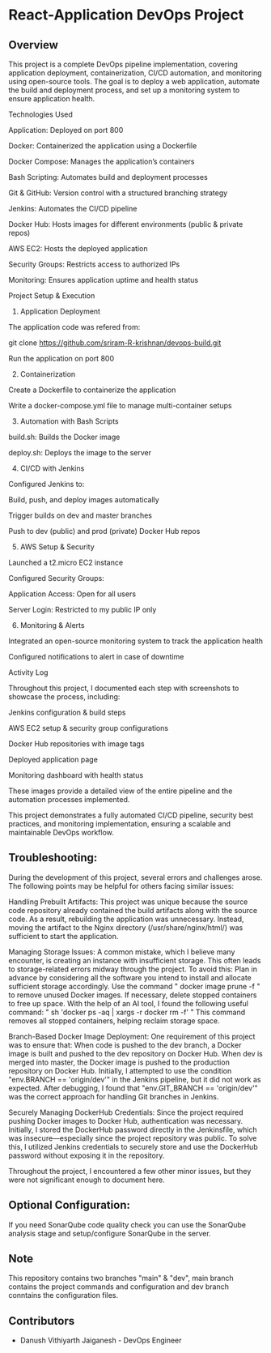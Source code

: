 # React-Application DevOps Project 

## Overview

This project is a complete DevOps pipeline implementation, covering application deployment, containerization, CI/CD automation, and monitoring using open-source tools. The goal is to deploy a web application, automate the build and deployment process, and set up a monitoring system to ensure application health.

Technologies Used

Application: Deployed on port 800

Docker: Containerized the application using a Dockerfile

Docker Compose: Manages the application’s containers

Bash Scripting: Automates build and deployment processes

Git & GitHub: Version control with a structured branching strategy

Jenkins: Automates the CI/CD pipeline

Docker Hub: Hosts images for different environments (public & private repos)

AWS EC2: Hosts the deployed application

Security Groups: Restricts access to authorized IPs

Monitoring: Ensures application uptime and health status

Project Setup & Execution

1. Application Deployment

The application code was refered from:

git clone https://github.com/sriram-R-krishnan/devops-build.git

Run the application on port 800

2. Containerization

Create a Dockerfile to containerize the application

Write a docker-compose.yml file to manage multi-container setups

3. Automation with Bash Scripts

build.sh: Builds the Docker image

deploy.sh: Deploys the image to the server

4. CI/CD with Jenkins

Configured Jenkins to:

Build, push, and deploy images automatically

Trigger builds on dev and master branches

Push to dev (public) and prod (private) Docker Hub repos

5. AWS Setup & Security

Launched a t2.micro EC2 instance

Configured Security Groups:

Application Access: Open for all users

Server Login: Restricted to my public IP only

6. Monitoring & Alerts

Integrated an open-source monitoring system to track the application health

Configured notifications to alert in case of downtime

Activity Log

Throughout this project, I documented each step with screenshots to showcase the process, including:

Jenkins configuration & build steps

AWS EC2 setup & security group configurations

Docker Hub repositories with image tags

Deployed application page

Monitoring dashboard with health status

These images provide a detailed view of the entire pipeline and the automation processes implemented.

This project demonstrates a fully automated CI/CD pipeline, security best practices, and monitoring implementation, ensuring a scalable and maintainable DevOps workflow.

## Troubleshooting:
During the development of this project, several errors and challenges arose. The following points may be helpful for others facing similar issues:

Handling Prebuilt Artifacts:
This project was unique because the source code repository already contained the build artifacts along with the source code. As a result, rebuilding the application was unnecessary. Instead, moving the artifact to the Nginx directory (/usr/share/nginx/html/) was sufficient to start the application.


Managing Storage Issues:
A common mistake, which I believe many encounter, is creating an instance with insufficient storage. This often leads to storage-related errors midway through the project. To avoid this:
Plan in advance by considering all the software you intend to install and allocate sufficient storage accordingly.
Use the command " docker image prune -f " to remove unused Docker images.
If necessary, delete stopped containers to free up space. With the help of an AI tool, I found the following useful command:
" sh 'docker ps -aq | xargs -r docker rm -f' "
This command removes all stopped containers, helping reclaim storage space.


Branch-Based Docker Image Deployment:
One requirement of this project was to ensure that:
When code is pushed to the dev branch, a Docker image is built and pushed to the dev repository on Docker Hub.
When dev is merged into master, the Docker image is pushed to the production repository on Docker Hub.
Initially, I attempted to use the condition "env.BRANCH == 'origin/dev'" in the Jenkins pipeline, but it did not work as expected. After debugging, I found that "env.GIT_BRANCH == 'origin/dev'" was the correct approach for handling Git branches in Jenkins.


Securely Managing DockerHub Credentials:
Since the project required pushing Docker images to Docker Hub, authentication was necessary. Initially, I stored the DockerHub password directly in the Jenkinsfile, which was insecure—especially since the project repository was public. To solve this, I utilized Jenkins credentials to securely store and use the DockerHub password without exposing it in the repository.


Throughout the project, I encountered a few other minor issues, but they were not significant enough to document here.

## Optional Configuration:
If you need SonarQube code quality check you can use the SonarQube analysis stage and setup/configure SonarQube in the server. 

## Note
This repository contains two branches "main" & "dev", main branch contains the project commands and configuration and dev branch conntains the configuration files.

## Contributors
- Danush Vithiyarth Jaiganesh - DevOps Engineer
